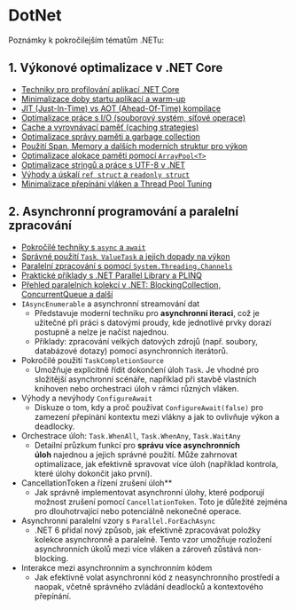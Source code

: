 # DotNet
Poznámky k pokročilejším tématům .NETu:

## 1\. **Výkonové optimalizace v .NET Core**

-   [Techniky pro profilování aplikací .NET Core](Profilovani_aplikaci.md)
-   [Minimalizace doby startu aplikací a warm-up](Minimalizace_doby_startu_aplikace.md)
-   [JIT (Just-In-Time) vs AOT (Ahead-Of-Time) kompilace](JIT_AOT.md)
-   [Optimalizace práce s I/O (souborový systém, síťové operace)](Optimalizace_IO.md)
-   [Cache a vyrovnávací paměť (caching strategies)](Cache.md)
-   [Optimalizace správy paměti a garbage collection](Sprava_pameti.md)
-   [Použití Span<T>, Memory<T> a dalších moderních struktur pro výkon](Span_Memory.md)
-   [Optimalizace alokace paměti pomocí `ArrayPool<T>`](ArrayPool.md)
-   [Optimalizace stringů a práce s UTF-8 v .NET](Stringy_utf8.md)
-   [Výhody a úskalí `ref struct` a `readonly struct`](Struct.md)
-   [Minimalizace přepínání vláken a Thread Pool Tuning](Prepinani_vlaken.md)
      
## 2\. **Asynchronní programování a paralelní zpracování**

-   [Pokročilé techniky s `async` a `await`](Async_await.md)
-   [Správné použití `Task`, `ValueTask` a jejich dopady na výkon](Task_ValueTask.md)
-   [Paralelní zpracování s pomocí `System.Threading.Channels`](Paralelni_zpracovani_Channels.md)
-   [Praktické příklady s .NET Parallel Library a PLINQ](TPL_PLINQ.md)
-   [Přehled paralelních kolekcí v .NET: BlockingCollection, ConcurrentQueue a další](Paralelni_kolekce.md)
-   `IAsyncEnumerable` a asynchronní streamování dat
    -   Představuje moderní techniku pro **asynchronní iteraci**, což je užitečné při práci s datovými proudy, kde jednotlivé prvky dorazí postupně a nelze je načíst najednou.
    -   Příklady: zpracování velkých datových zdrojů (např. soubory, databázové dotazy) pomocí asynchronních iterátorů.
-   Pokročilé použití `TaskCompletionSource`
    -   Umožňuje explicitně řídit dokončení úloh `Task`. Je vhodné pro složitější asynchronní scénáře, například při stavbě vlastních knihoven nebo orchestraci úloh v rámci různých vláken.
-   Výhody a nevýhody `ConfigureAwait`
    -   Diskuze o tom, kdy a proč používat `ConfigureAwait(false)` pro zamezení přepínání kontextu mezi vlákny a jak to ovlivňuje výkon a deadlocky.
-   Orchestrace úloh: `Task.WhenAll`, `Task.WhenAny`, `Task.WaitAny`
    -   Detailní průzkum funkcí pro **správu více asynchronních úloh** najednou a jejich správné použití. Může zahrnovat optimalizace, jak efektivně spravovat více úloh (například kontrola, které úlohy dokončit jako první).
-   CancellationToken a řízení zrušení úloh**
    -   Jak správně implementovat asynchronní úlohy, které podporují možnost zrušení pomocí `CancellationToken`. Toto je důležité zejména pro dlouhotrvající nebo potenciálně nekonečné operace.
-   Asynchronní paralelní vzory s `Parallel.ForEachAsync`
    -   .NET 6 přidal nový způsob, jak efektivně zpracovávat položky kolekce asynchronně a paralelně. Tento vzor umožňuje rozložení asynchronních úkolů mezi více vláken a zároveň zůstává non-blocking.
-   Interakce mezi asynchronním a synchronním kódem
    -   Jak efektivně volat asynchronní kód z neasynchronního prostředí a naopak, včetně správného zvládání deadlocků a kontextového přepínání.
